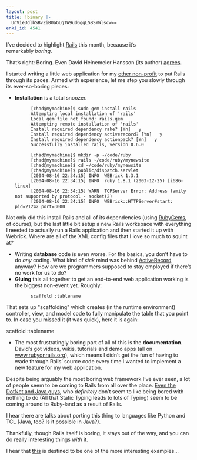 ```yaml
---
layout: post
title: !binary |-
  UnVieUdlbSBvZiB0aGUgTW9udGggLSBSYWlscw==
enki_id: 4541
---
```


I’ve decided to highlight <a
href="http://www.rubyonrails.org">Rails</a> this month, because it’s  
remarkably <em>boring</em>.

<p>
That’s right: Boring. Even David Heinemeier Hansson (its author) <a
href="http://www.loudthinking.com/arc/000255.html">agrees</a>.

</p>
<p>
I started writing a little web application for my <a
href="http://gomanginstitute.org">other non-profit</a> to put Rails
through  
its paces. Armed with experience, let me step you slowly through its  
ever-so-boring pieces:

</p>
<ul>
<li>
<b>Installation</b> is a total snoozer.

          [chad@mymachine]$ sudo gem install rails
          Attempting local installation of 'rails'
          Local gem file not found: rails.gem
          Attempting remote installation of 'rails'
          Install required dependency rake? [Yn]   y
          Install required dependency activerecord? [Yn]   y
          Install required dependency actionpack? [Yn]   y
          Successfully installed rails, version 0.6.0

          [chad@mymachine]$ mkdir -p ~/code/ruby
          [chad@mymachine]$ rails ~/code/ruby/mynewsite
          [chad@mymachine]$ cd ~/code/ruby/mynewsite
          [chad@mymachine]$ public/dispatch.servlet
          [2004-08-16 22:34:15] INFO  WEBrick 1.3.1
          [2004-08-16 22:34:15] INFO  ruby 1.8.1 (2003-12-25) [i686-linux]
          [2004-08-16 22:34:15] WARN  TCPServer Error: Address family not supported by protocol - socket(2)
          [2004-08-16 22:34:15] INFO  WEBrick::HTTPServer#start: pid=21242 port=3000

</li>
</ul>
<p>
Not only did this install Rails and all of its dependencies (using <a
href="http://rubygems.rubyforge.org">RubyGems</a>, of course), but the
last  
little bit setup a new Rails workspace with everything I needed to
actually  
run a Rails application and then started it up with Webrick. Where are
all  
of the XML config files that I love so much to squint at?

</p>
<ul>
<li>
Writing <b>database</b> code is even worse. For the basics, you don’t  
have to do <em>any</em> coding. What kind of <em>sick</em> mind was
behind  
<a href="http://activerecord.rubyonrails.org/">ActiveRecord</a> anyway?
How  
are we programmers supposed to stay employed if there’s no work for  
us to do?

</li>
<li>
<b>Gluing</b> this all together to get an end-to-end web application  
working is the biggest non-event yet. Roughly:

          scaffold :tablename

</li>
</ul>
<p>
That sets up "scaffolding&quot; which creates (in the runtime  
environment) controller, view, and model code to fully manipulate the
table  
that you point to. In case you missed it (it was quick), here it is
again:

</p>
            scaffold :tablename

<ul>
<li>
The most frustratingly boring part of all of this is the  
<b>documentation</b>. David’s got videos, wikis, tutorials and demo  
apps (all on
<a href="http://www.rubyonrails.org">www.rubyonrails.org</a>),  
which means I didn’t get the fun of having to wade through  
Rails’ source code every time I wanted to implement a new feature for  
my web application.

</li>
</ul>
<p>
Despite being arguably the most boring web framework I’ve ever seen,  
a lot of people seem to be coming to Rails from all over the place. <a
href="http://www.loudthinking.com/arc/000276.html">Even the DotNet and
Java  
guys</a>, who <em>definitely</em> don’t seem to like being bored with  
nothing to do (All that Static Typing leads to lots of Typing) seem to
be  
coming around to Ruby-land as a result of Rails.

</p>
<p>
I hear there are talks about porting this thing to languages like
Python  
and TCL (Java, too? Is it possible in Java?).

</p>
<p>
Thankfully, though Rails itself is boring, it stays out of the way, and
you  
can do really interesting things <em>with</em> it.

</p>
<p>
I hear that <a href="http://rubygems.org">this</a> is destined to be one
of  
the more interesting examples…

</p>
